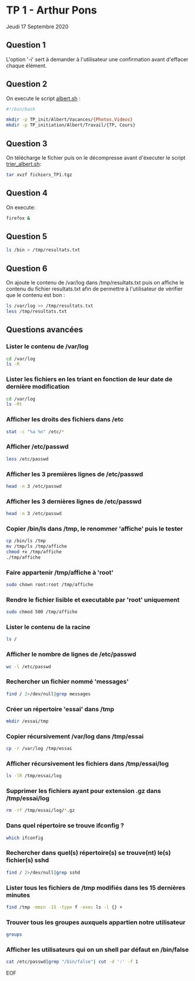 # TP 1 - Arthur Pons
Jeudi 17 Septembre 2020

## Question 1
L'option '-i' sert à demander à l'utilisateur une confirmation avant d'effacer chaque élément.

## Question 2
On execute le script [albert.sh](https://github.com/unguest/dut_rt/blob/master/RTAM1105/albert.sh) : 

```bash
#!/bin/bash

mkdir -p TP_init/Albert/Vacances/{Photos,Videos}
mkdir -p TP_initiation/Albert/Travail/{TP, Cours}
```
## Question 3
On télécharge le fichier puis on le décompresse avant d'éxecuter le script [trier_albert.sh](https://github.com/unguest/dut_rt/blob/master/RTAM1105/trier_albert.sh): 

```bash
tar xvzf fichiers_TP1.tgz
```
## Question 4
On execute:

```bash
firefox &
```

## Question 5

 ```bash
 ls /bin > /tmp/resultats.txt
 ```
 
 ## Question 6
 On ajoute le contenu de /var/log dans /tmp/resultats.txt puis on affiche le contenu du fichier resultats.txt afin de permettre à l'utilisateur de vérifier que le contenu est bon :
 
 ```bash
 ls /var/log >> /tmp/resultats.txt
 less /tmp/resultats.txt
 ```
## Questions avancées

### Lister le contenu de /var/log

```bash
cd /var/log
ls -R
```

### Lister les fichiers en les triant en fonction de leur date de dernière modification

```bash
cd /var/log
ls -Rt
```
### Afficher les droits des fichiers dans /etc

```bash
stat -c "%a %n" /etc/*
```

### Afficher /etc/passwd

```bash
less /etc/passwd
```

### Afficher les 3 premières lignes de /etc/passwd

```bash
head -n 3 /etc/passwd
```

### Afficher les 3 dernières lignes de /etc/passwd

```bash
head -n 3 /etc/passwd
```

### Copier /bin/ls dans /tmp, le renommer 'affiche' puis le tester

```bash
cp /bin/ls /tmp
mv /tmp/ls /tmp/affiche
chmod +x /tmp/affiche
./tmp/affiche
```

### Faire appartenir /tmp/affiche à 'root'

```bash
sudo chown root:root /tmp/affiche
```

### Rendre le fichier lisible et executable par 'root' uniquement

```bash
sudo chmod 500 /tmp/affiche
```

### Lister le contenu de la racine

```bash
ls /
```

### Afficher le nombre de lignes de /etc/passwd

```bash
wc -l /etc/passwd
```

### Rechercher un fichier nommé 'messages'

```bash
find / 2>/dev/null|grep messages
```

### Créer un répertoire 'essai' dans /tmp

```bash
mkdir /essai/tmp
```

### Copier récursivement /var/log dans /tmp/essai

```bash
cp -r /var/log /tmp/essai
```

### Afficher récursivement les fichiers dans /tmp/essai/log

```bash
ls -lR /tmp/essai/log
```

### Supprimer les fichiers ayant pour extension .gz dans /tmp/essai/log

```bash
rm -rf /tmp/essai/log/*.gz
```

### Dans quel répertoire se trouve ifconfig ?

```bash
which ifconfig
```

### Rechercher dans quel(s) répertoire(s) se trouve(nt) le(s) fichier(s) sshd

```bash
find / 2>/dev/null|grep sshd
```

### Lister tous les fichiers de /tmp modifiés dans les 15 dernières minutes

```bash
find /tmp -mmin -15 -type f -exec ls -l {} +
```

### Trouver tous les groupes auxquels appartien notre utilisateur

```bash
groups
```

### Afficher les utilisateurs qui on un shell par défaut en /bin/false

```bash
cat /etc/passwd|grep "/bin/false"| cut -d ':' -f 1
```

EOF
